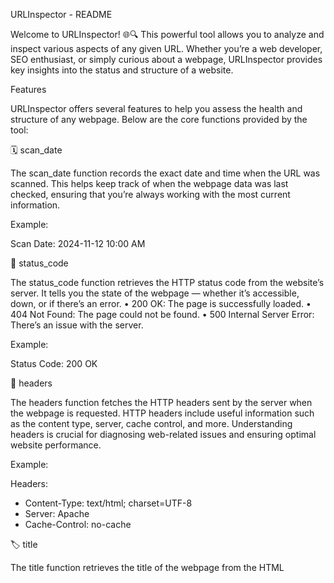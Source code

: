 URLInspector - README

Welcome to URLInspector! 🌐🔍 This powerful tool allows you to analyze and inspect various aspects of any given URL. Whether you’re a web developer, SEO enthusiast, or simply curious about a webpage, URLInspector provides key insights into the status and structure of a website.

Features

URLInspector offers several features to help you assess the health and structure of any webpage. Below are the core functions provided by the tool:

🗓️ scan_date

The scan_date function records the exact date and time when the URL was scanned. This helps keep track of when the webpage data was last checked, ensuring that you’re always working with the most current information.

Example:

Scan Date: 2024-11-12 10:00 AM

🚦 status_code

The status_code function retrieves the HTTP status code from the website’s server. It tells you the state of the webpage — whether it’s accessible, down, or if there’s an error.
 • 200 OK: The page is successfully loaded.
 • 404 Not Found: The page could not be found.
 • 500 Internal Server Error: There’s an issue with the server.

Example:

Status Code: 200 OK

📑 headers

The headers function fetches the HTTP headers sent by the server when the webpage is requested. HTTP headers include useful information such as the content type, server, cache control, and more. Understanding headers is crucial for diagnosing web-related issues and ensuring optimal website performance.

Example:

Headers:
  - Content-Type: text/html; charset=UTF-8
  - Server: Apache
  - Cache-Control: no-cache

🏷️ title

The title function retrieves the title of the webpage from the HTML <title> tag. This is the title shown in the browser tab and is also crucial for SEO, as search engines use it to understand the content of a page.

Example:

Title: Example Domain

📝 meta

The meta function extracts the meta tags from the HTML <head> section. These tags contain metadata about the webpage, such as the description, keywords, and author. Meta tags are important for SEO and social media sharing.

Example:

Meta Description: This domain is for use in illustrative examples in documents.
Meta Keywords: example, domain, web, tutorial

🔗 link

The link function retrieves all the internal and external links found on the webpage. This allows you to identify the connections between pages within the same site or external resources linked from the page. It’s a great way to check for broken or dead links.

Example:

Links:
  - https://example.com/about
  - https://example.com/contact
  - https://external-site.com

Example Output

Here’s an example of what the output might look like when you run URLInspector on a website:

URL: https://example.com

📅 Scan Date: 2024-11-12 10:00 AM
🚦 Status Code: 200 OK
📑 Title: Example Domain
📝 Meta Description: This domain is for use in illustrative examples in documents.
🔗 Links:
  - https://example.com/about
  - https://example.com/contact
  - https://external-site.com

Installation

To install URLInspector, follow these simple steps:
 1. Clone the repository from GitHub.
 2. Install the required dependencies using pip.

git clone https://github.com/Riotous-web/URLInspector.git

cd URLInspector

pip3 install -r requirements.txt

Usage

After installation, you can use URLInspector via command line or in your Python project. Here’s how you can inspect a URL:

from urlinspector import URLInspector

# Initialize the inspector with a URL
url = "https://example.com"
inspector = URLInspector(url)

# Fetch details about the URL
print(inspector.scan_date())      # Shows scan date and time
print(inspector.status_code())    # Shows HTTP status code
print(inspector.headers())        # Displays HTTP headers
print(inspector.title())          # Displays page title
print(inspector.meta())           # Displays meta tags
print(inspector.links())          # Displays internal and external links

Example Output:

Scan Date: 2024-11-12 10:00 AM
Status Code: 200 OK
Title: Example Domain
Meta Description: This domain is for use in illustrative examples in documents.
Links:
  - https://example.com/about
  - https://example.com/contact
  - https://external-site.com

Contributing

We welcome contributions to enhance URLInspector! If you find any bugs or have suggestions for new features, feel free to fork the repository, make your changes, and submit a pull request. Together, we can improve this tool for everyone. 🚀

How to Contribute:

 1. Fork the repository
 2. Create a new branch
 3. Make your changes
 4. Submit a pull request with a description of what you’ve done

License

URLInspector is open-source and licensed under the MIT License. See the LICENSE file for more details.

Thank you for using URLInspector! 🚀 Happy inspecting! 👨‍💻👩‍💻
